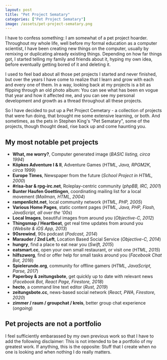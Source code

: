 ```yaml
---
layout: post
title: "Pet Project Sematary"
categories: ["Pet Project Sematary"]
image: /assets/pet-project-sematary.png
---
```

I have to confess something: I am somewhat of a pet project hoarder.
Throughout my whole life, well before my formal education as a computer scientist,
I have been creating new things on the computer, usually by remixing or duplicating 
already existing things. Depending on how far things got, I started telling my family and
friends about it, hyping my own idea, before eventually getting bored of it and deleting 
it.

I used to feel bad about all those pet projects I started and never finished, but
over the years I have come to realize that I learn and grow with each and every one
of them. In a way, looking back at my projects is a bit as flipping through an old photo album: You can see 
what has been en vogue that year and how it affected me, and you can see my personal
development and growth as a thread throughout all these projects.

So I have decided to put up a Pet Project Cemetary - a collection of projects that 
were fun doing, that brought me some extensive learning, or both. And sometimes, 
as the pets in Stephen King's "Pet Sematary", some of the projects, though thought dead,
rise back up and come haunting you.

## My most notable pet projects

* **What, me worry?**, Computer generated image (*BASIC listing, circa 1994*)
* **Köpkes Adventure I & II**, Adventure Games (*HTML, Java, RPGM2K, circa 1999*)
* **Europe Times**, Newspaper from the future (*School Project in HTML, 2000*)
* **#risa-bar & rpg-irc.net**, Roleplay-centric community (*phpBB, IRC, 2001*)
* **Bunter Haufen Goettingen**, coordinating mailing list for a local movement (*Mailman, HTML, 2004*)
* **rampenlicht.net**, local community network (*HTML, PHP, 2005*)
* **Various Home Pages**, static content pages (*HTML, Java, PHP, Flash, JavaScript, all over the '00s*)
* **Local Images**, beautiful images from around you (*Objective-C, 2012*)
* **Thingsmap / Heartbeat**, get real time updates from around you (*Website & iOS App, 2013*)
* **90srewind**, 90s podcast (*Podcast, 2014*)
* **Marauder / 2nd Left**, Location Based Social Service  (*Objective-C, 2014*) 
* **hungry**, find a place to eat near you (*Swift,  2015*) 
* **eatsmart.cc**, open your own small restaurant, or visit one (*HTML, 2015*)
* **hilfszwerg**, find or offer help for small tasks around you (*Facebook Chat Bot, 2016*) 
* **Spielerunde.org**, community for offline gamers (*HTML, JavaScript, Parse, 2017*)
* **Paperboy & zeitungsbote**, get quickly up to date with relevant news (*Facebook Bot, React Page, Firestore, 2018*)
* **hecto**, a command line text editor (*Rust, 2019*)
* **zeitungsbote.cc**, news-based social network (*React, PWA, Firestore, 2020*)
* **zimmer / raum / groupchat / kreis**, better group chat experience (*ongoing*)

## Pet projects are not a portfolio
I feel sufficiently embarassed by my own previous work so that I have to add the
following disclaimer: This is not intended to be a portfolio of my greatest work.
If anything, this is the opposite: Stuff that I create when no one is looking and 
when nothing I do really matters.